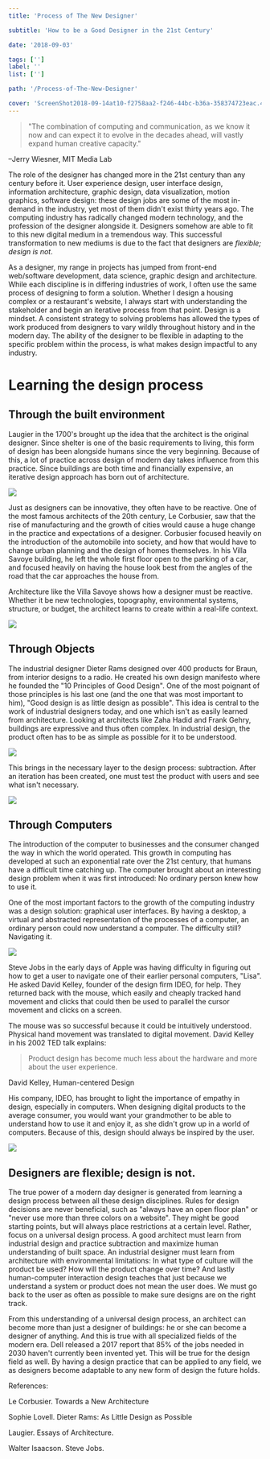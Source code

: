 ```yaml
---
title: 'Process of The New Designer'

subtitle: 'How to be a Good Designer in the 21st Century'

date: '2018-09-03'

tags: ['']
label: ''
list: ['']

path: '/Process-of-The-New-Designer'

cover: 'ScreenShot2018-09-14at10-f2758aa2-f246-44bc-b36a-358374723eac.41.51AM.png'
---
```


> "The combination of computing and communication, as we know it now and can expect it to evolve in the decades ahead, will vastly expand human creative capacity."

–Jerry Wiesner, MIT Media Lab

The role of the designer has changed more in the 21st century than any century before it. User experience design, user interface design, information architecture, graphic design, data visualization, motion graphics, software design: these design jobs are some of the most in-demand in the industry, yet most of them didn't exist thirty years ago. The computing industry has radically changed modern technology, and the profession of the designer alongside it. Designers somehow are able to fit to this new digital medium in a tremendous way. This successful transformation to new mediums is due to the fact that designers are _flexible; design is not_.

As a designer, my range in projects has jumped from front-end web/software development, data science, graphic design and architecture. While each discipline is in differing industries of work, I often use the same process of designing to form a solution. Whether I design a housing complex or a restaurant's website, I always start with understanding the stakeholder and begin an iterative process from that point. Design is a mindset. A consistent strategy to solving problems has allowed the types of work produced from designers to vary wildly throughout history and in the modern day. The ability of the designer to be flexible in adapting to the specific problem within the process, is what makes design impactful to any industry.

# Learning the design process

## Through the built environment

Laugier in the 1700's brought up the idea that the architect is the original designer. Since shelter is one of the basic requirements to living, this form of design has been alongside humans since the very beginning. Because of this, a lot of practice across design of modern day takes influence from this practice. Since buildings are both time and financially expensive, an iterative design approach has born out of architecture.

![](./Untitled-01bc0318-bf43-4d5c-90d2-961370090229.png)

Just as designers can be innovative, they often have to be reactive. One of the most famous architects of the 20th century, Le Corbusier, saw that the rise of manufacturing and the growth of cities would cause a huge change in the practice and expectations of a designer. Corbusier focused heavily on the introduction of the automobile into society, and how that would have to change urban planning and the design of homes themselves. In his Villa Savoye building, he left the whole first floor open to the parking of a car, and focused heavily on having the house look best from the angles of the road that the car approaches the house from.

Architecture like the Villa Savoye shows how a designer must be reactive. Whether it be new technologies, topography, environmental systems, structure, or budget, the architect learns to create within a real-life context.

![](./ScreenShot2018-09-13at11-45313206-8a76-4d37-9156-460066460e66.52.52PM.png)

## Through Objects

The industrial designer Dieter Rams designed over 400 products for Braun, from interior designs to a radio. He created his own design manifesto where he founded the "10 Principles of Good Design". One of the most poignant of those principles is his last one (and the one that was most important to him), "Good design is as little design as possible". This idea is central to the work of industrial designers today, and one which isn't as easily learned from architecture. Looking at architects like Zaha Hadid and Frank Gehry, buildings are expressive and thus often complex. In industrial design, the product often has to be as simple as possible for it to be understood.

![](./Untitled-35c2a94a-7414-4fe2-9b83-f1a50c275cb8.png)

This brings in the necessary layer to the design process: subtraction. After an iteration has been created, one must test the product with users and see what isn't necessary.

![](./ScreenShot2018-09-14at10-8a7e6f00-cae8-45eb-bed0-1be8ff0a71d8.16.11AM.png)

## Through Computers

The introduction of the computer to businesses and the consumer changed the way in which the world operated. This growth in computing has developed at such an exponential rate over the 21st century, that humans have a difficult time catching up. The computer brought about an interesting design problem when it was first introduced: No ordinary person knew how to use it.

One of the most important factors to the growth of the computing industry was a design solution: graphical user interfaces. By having a desktop, a virtual and abstracted representation of the processes of a computer, an ordinary person could now understand a computer. The difficulty still? Navigating it.

![](./Untitled-4bbaffdd-1569-4f2d-abfe-bdf7603ac50c.png)

Steve Jobs in the early days of Apple was having difficulty in figuring out how to get a user to navigate one of their earlier personal computers, "Lisa". He asked David Kelley, founder of the design firm IDEO, for help. They returned back with the mouse, which easily and cheaply tracked hand movement and clicks that could then be used to parallel the cursor movement and clicks on a screen.

The mouse was so successful because it could be intuitively understood. Physical hand movement was translated to digital movement. David Kelley in his 2002 TED talk explains:

> Product design has become much less about the hardware and more about the user experience.

David Kelley, Human-centered Design

His company, IDEO, has brought to light the importance of empathy in design, especially in computers. When designing digital products to the average consumer, you would want your grandmother to be able to understand how to use it and enjoy it, as she didn't grow up in a world of computers. Because of this, design should always be inspired by the user.

![](./ScreenShot2018-09-14at10-f2758aa2-f246-44bc-b36a-358374723eac.41.51AM.png)

## Designers are flexible; design is not.

The true power of a modern day designer is generated from learning a design process between all these design disciplines. Rules for design decisions are never beneficial, such as "always have an open floor plan" or "never use more than three colors on a website". They might be good starting points, but will always place restrictions at a certain level. Rather, focus on a universal design process. A good architect must learn from industrial design and practice subtraction and maximize human understanding of built space. An industrial designer must learn from architecture with environmental limitations: In what type of culture will the product be used? How will the product change over time? And lastly human-computer interaction design teaches that just because we understand a system or product does not mean the user does. We must go back to the user as often as possible to make sure designs are on the right track.

From this understanding of a universal design process, an architect can become more than just a designer of buildings: he or she can become a designer of anything. And this is true with all specialized fields of the modern era. Dell released a 2017 report that 85% of the jobs needed in 2030 haven't currently been invented yet. This will be true for the design field as well. By having a design practice that can be applied to any field, we as designers become adaptable to any new form of design the future holds.

References:

Le Corbusier. Towards a New Architecture

Sophie Lovell. Dieter Rams: As Little Design as Possible

Laugier. Essays of Architecture.

Walter Isaacson. Steve Jobs.
